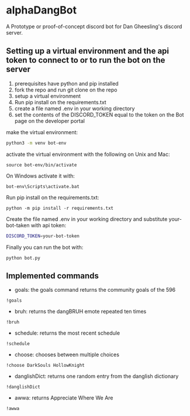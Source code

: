 # alphaDangBot
A Prototype or proof-of-concept discord bot for Dan Gheesling's discord server. 


## Setting up a virtual environment and the api token to connect to or to run the bot on the server

1. prerequisites have python and pip installed
2. fork the repo and run git clone on the repo
3. setup a virtual environment
4. Run pip install on the requirements.txt
5. create a file named .env in your working directory
6. set the contents of the DISCORD_TOKEN equal to the token on the Bot page on the developer portal


make the virtual environment:
``` bash
python3 -m venv bot-env
```
activate the virtual environment with the following on Unix and Mac:
```
source bot-env/bin/activate
```
On Windows activate it with:
```
bot-env\Scripts\activate.bat
```

Run pip install on the requirements.txt:
```
python -m pip install -r requirements.txt
```

Create the file named .env in your working directory and substitute your-bot-taken with api token:
```bash
DISCORD_TOKEN=your-bot-token
```

Finally you can run the bot with:
```
python bot.py
```

## Implemented commands

* goals: the goals command returns the community goals of the 596
```
!goals
```
* bruh: returns the dangBRUH emote repeated ten times
```
!bruh
```
* schedule: returns the most recent schedule
```
!schedule
```

* choose: chooses between multiple choices
```
!choose DarkSouls HollowKnight
```
* danglishDict: returns one random entry from the danglish dictionary
```
!danglishDict
```
* awwa: returns Appreciate Where We Are
```
!awwa
```